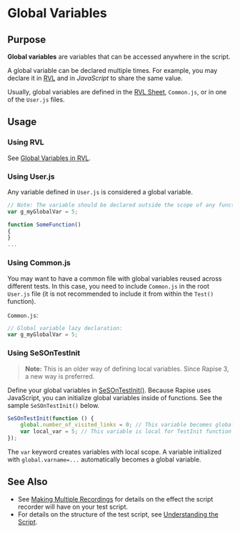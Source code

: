 # Global Variables

## Purpose

**Global variables** are variables that can be accessed anywhere in the script.

A global variable can be declared multiple times. For example, you may declare it in [RVL](../RVL/Variables.md#global-variables) and in *JavaScript* to share the same value.

Usually, global variables are defined in the [RVL Sheet](../RVL/Sheets.md), `Common.js`, or in one of the `User.js` files.

## Usage

### Using RVL

See [Global Variables in RVL](../RVL/Variables.md#global-variables).

### Using User.js

Any variable defined in `User.js` is considered a global variable.

```javascript
// Note: The variable should be declared outside the scope of any function to be global
var g_myGlobalVar = 5;

function SomeFunction()
{
}
...

```

### Using Common.js

You may want to have a common file with global variables reused across different tests. In this case, you need to include `Common.js` in the root `User.js` file (it is not recommended to include it from within the `Test()` function).

`Common.js`:
```javascript
// Global variable lazy declaration:
var g_myGlobalVar = 5;
```

### Using SeSOnTestInit
> **Note:** This is an older way of defining local variables. Since Rapise 3, a new way is preferred.

Define your global variables in [SeSOnTestInit()](understanding_the_script.md#sesontestinig). Because Rapise uses JavaScript, you can initialize global variables inside of functions. See the sample `SeSOnTestInit()` below.

```javascript
SeSOnTestInit(function () {
    global.number_of_visited_links = 0; // This variable becomes global
    var local_var = 5; // This variable is local for TestInit function
});
```

The `var` keyword creates variables with local scope. A variable initialized with `global.varname=...` automatically becomes a global variable.

## See Also

- See [Making Multiple Recordings](multiple_recordings.md) for details on the effect the script recorder will have on your test script.
- For details on the structure of the test script, see [Understanding the Script](understanding_the_script.md).